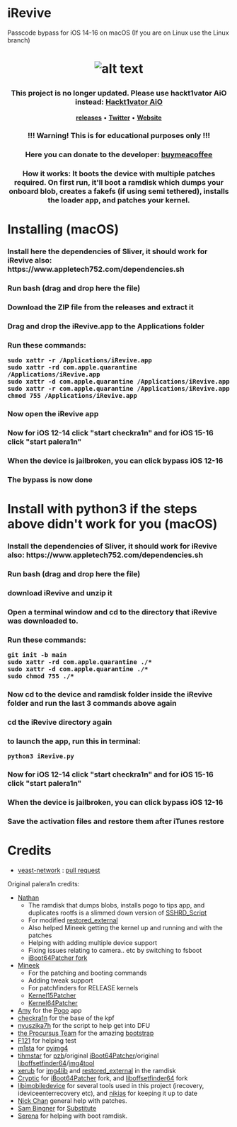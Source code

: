 # iRevive
Passcode bypass for iOS 14-16 on macOS (If you are on Linux use the Linux branch)
<h1 align="center">


![alt text](https://github.com/Hackt1vator/iRevive/blob/main/demoing.png)

</h1>
<h3 align="center">This project is no longer updated. Please use hackt1vator AiO instead: <strong><a href="https://hackt1vator.com">Hackt1vator AiO</a></strong></h3>
<p align="center">
    <strong><a href="https://github.com/Hackt1vator/iRevive/releases/">releases</a></strong>
    •
    <strong><a href="https://twitter.com/hackt1vator">Twitter</a></strong>
    •
    <strong><a   href="https://hackt1vator.github.io">Website</a></strong>
<h3 align="center">!!! Warning! This is for educational purposes only !!!</h3>
<h3 align="center">Here you can donate to the developer: <strong><a href="https://www.buymeacoffee.com/Hacktivator">buymeacoffee</a></strong></h3>
<h3 align="center">How it works: It boots the device with multiple patches required. On first run, it'll boot a ramdisk which dumps your onboard blob, creates a fakefs (if using semi tethered), installs the loader app, and patches your kernel. </h3>

# Installing (macOS)

<h3 align"center">Install here the dependencies of Sliver, it should work for iRevive also: https://www.appletech752.com/dependencies.sh
<h3 align"center">Run bash (drag and drop here the file)
<h3 align"center"><h3 align"center"><h3 align"center"><h3 align"center"><h3 align"center"><h3 align"center"><h3 align"center"><h3 align"center">Download the ZIP file from the releases and extract it
<h3 align"center"><h3 align"center"><h3 align"center"><h3 align"center"><h3 align"center"><h3 align"center"><h3 align"center">Drag and drop the iRevive.app to the Applications folder
<h3 align"center"><h3 align"center"><h3 align"center"><h3 align"center"><h3 align"center"><h3 align"center">Run these commands:

```
sudo xattr -r /Applications/iRevive.app
sudo xattr -rd com.apple.quarantine /Applications/iRevive.app
sudo xattr -d com.apple.quarantine /Applications/iRevive.app
sudo xattr -r com.apple.quarantine /Applications/iRevive.app
chmod 755 /Applications/iRevive.app
```

<h3 align"center">Now open the iRevive app
<h3 align"center">Now for iOS 12-14 click "start checkra1n" and for iOS 15-16 click "start palera1n"
<h3 align"center">When the device is jailbroken, you can click bypass iOS 12-16 
<h3 align"center">The bypass is now done


# Install with python3 if the steps above didn't work for you (macOS)

<h3 align"center">Install the dependencies of Sliver, it should work for iRevive also: https://www.appletech752.com/dependencies.sh
<h3 align"center">Run bash (drag and drop here the file)
<h3 align"center">download iRevive and unzip it
<h3 align"center">Open a terminal window and cd to the directory that iRevive was downloaded to.
<h3 align"center">Run these commands:

```
git init -b main
sudo xattr -rd com.apple.quarantine ./*
sudo xattr -d com.apple.quarantine ./*
sudo chmod 755 ./*
```

<h3 align"center">Now cd to the device and ramdisk folder inside the iRevive folder and run the last 3 commands above again
<h3 align"center">cd the iRevive directory again
<h3 align"center">to launch the app, run this in terminal:

`python3 iRevive.py`

<h3 align"center">Now for iOS 12-14 click "start checkra1n" and for iOS 15-16 click "start palera1n"
<h3 align"center">When the device is jailbroken, you can click bypass iOS 12-16 
<h3 align"center">Save the activation files and restore them after iTunes restore




# Credits

- [veast-network](https://github.com/veast-network)
: [pull request](https://github.com/Hackt1vator/iRevive/pull/3/files)

Original palera1n credits:
- [Nathan](https://github.com/verygenericname)
    - The ramdisk that dumps blobs, installs pogo to tips app, and duplicates rootfs is a slimmed down version of [SSHRD_Script](https://github.com/verygenericname/SSHRD_Script)
    - For modified [restored_external](https://github.com/verygenericname/sshrd_SSHRD_Script)
    - Also helped Mineek getting the kernel up and running and with the patches
    - Helping with adding multiple device support
    - Fixing issues relating to camera.. etc by switching to fsboot
    - [iBoot64Patcher fork](https://github.com/verygenericname/iBoot64Patcher)
- [Mineek](https://github.com/mineek)
    - For the patching and booting commands
    - Adding tweak support
    - For patchfinders for RELEASE kernels
    - [Kernel15Patcher](https://github.com/mineek/PongoOS/tree/iOS15/checkra1n/Kernel15Patcher)
    - [Kernel64Patcher](https://github.com/mineek/Kernel64Patcher)
- [Amy](https://github.com/elihwyma) for the [Pogo](https://github.com/elihwyma/Pogo) app
- [checkra1n](https://github.com/checkra1n) for the base of the kpf
- [nyuszika7h](https://github.com/nyuszika7h) for the script to help get into DFU
- [the Procursus Team](https://github.com/ProcursusTeam) for the amazing [bootstrap](https://github.com/ProcursusTeam/Procursus)
- [F121](https://github.com/F121Live) for helping test
- [m1sta](https://github.com/m1stadev) for [pyimg4](https://github.com/m1stadev/PyIMG4)
- [tihmstar](https://github.com/tihmstar) for [pzb](https://github.com/tihmstar/partialZipBrowser)/original [iBoot64Patcher](https://github.com/tihmstar/iBoot64Patcher)/original [liboffsetfinder64](https://github.com/tihmstar/liboffsetfinder64)/[img4tool](https://github.com/tihmstar/img4tool)
- [xerub](https://github.com/xerub) for [img4lib](https://github.com/xerub/img4lib) and [restored_external](https://github.com/xerub/sshrd) in the ramdisk
- [Cryptic](https://github.com/Cryptiiiic) for [iBoot64Patcher](https://github.com/Cryptiiiic/iBoot64Patcher) fork, and [liboffsetfinder64](https://github.com/Cryptiiiic/liboffsetfinder64) fork
- [libimobiledevice](https://github.com/libimobiledevice) for several tools used in this project (irecovery, ideviceenterrecovery etc), and [nikias](https://github.com/nikias) for keeping it up to date
- [Nick Chan](https://github.com/asdfugil) general help with patches.
- [Sam Bingner](https://github.com/sbingner) for [Substitute](https://github.com/sbingner/substitute)
- [Serena](https://github.com/SerenaKit) for helping with boot ramdisk.
</p>

